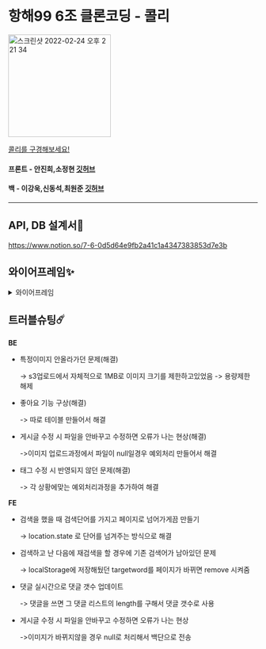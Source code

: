 # 항해99 6조 클론코딩 - 콜리
<img width="207" alt="스크린샷 2022-02-24 오후 2 21 34" src="https://user-images.githubusercontent.com/89513776/155463152-66221846-ef4c-4565-8230-d05fd9d71ff2.png">

[콜리를 구경해보세요!](http://colley-hanghea.s3-website.ap-northeast-2.amazonaws.com/)

#### 프론트 - 안진희,소정현 [깃허브](https://github.com/aaanjini/hanghea_clone) 
#### 백 - 이강욱,신동석,최원준 [깃허브](https://github.com/Kanguk1/hanghae99_7w)

<hr/>

## API, DB 설계서🌈
https://www.notion.so/7-6-0d5d64e9fb2a41c1a4347383853d7e3b


## 와이어프레임✨

<details>
<summary>와이어프레임</summary>
  <img width="475" alt="스크린샷 2022-02-24 오후 2 27 33" src="https://user-images.githubusercontent.com/89513776/155463686-abb4396f-59d7-43fd-9bca-47dc72e4697f.png" style="width:300px; display:inline-block"> <img width="496" alt="스크린샷 2022-02-24 오후 2 27 44" src="https://user-images.githubusercontent.com/89513776/155463699-e4434ca7-469e-44d4-be07-0191676f8980.png" style="width:300px; display:inline-block"><img width="459" alt="스크린샷 2022-02-24 오후 2 27 57" src="https://user-images.githubusercontent.com/89513776/155463705-8c6716a7-159b-40c5-abc2-8f6b86a1976f.png" style="width:300px; display:inline-block"><img width="474" alt="스크린샷 2022-02-24 오후 2 28 03" src="https://user-images.githubusercontent.com/89513776/155463709-ba715832-422f-4f97-a02e-b2ac906c7061.png" style="width:300px; display:inline-block"><img width="476" alt="스크린샷 2022-02-24 오후 2 28 12" src="https://user-images.githubusercontent.com/89513776/155463716-cb6e385e-865b-4929-bcde-6f7830972d7d.png" style="width:300px; display:inline-block"><img src="https://user-images.githubusercontent.com/89513776/155465078-a0261404-8685-4c7a-b914-79a02934474a.png" style="width:300px; display:inline-block">
</details>




## 트러블슈팅☄️

<b>BE</b>
<ul>
  <li>
    특정이미지 안올라가던 문제(해결)
    <p>-> s3업로드에서 자체적으로 1MB로 이미지 크기를 제한하고있었음 -> 용량제한 해제</p>
  </li>
  <li>
    좋아요 기능 구상(해결)
    <p> -> 따로 테이블 만들어서 해결</p>
  </li>
  <li>
     게시글 수정 시 파일을 안바꾸고 수정하면 오류가 나는 현상(해결)
     <p>->이미지 업로드과정에서 파일이 null일경우 예외처리 만들어서 해결</p>
  </li>
  <li>
    태그 수정 시 반영되지 않던 문제(해결)
    <p>-> 각 상황에맞는 예외처리과정을 추가하여 해결</p>
  </li>
</ul>

  
<b>FE</b>
 <ul>
  <li>
    검색을 했을 때 검색단어를 가지고 페이지로 넘어가게끔 만들기 
    <p>-> location.state 로 단어를 넘겨주는 방식으로 해결 </p>
  </li>
  <li>
    검색하고 난 다음에 재검색을 할 경우에 기존 검색어가 남아있던 문제
    <p> -> localStorage에 저장해뒀던 targetword를 페이지가 바뀌면 remove 시켜줌</p>
  </li>
  <li>    
    댓글 실시간으로 댓글 갯수 업데이트
    <p>-> 댓글을 쓰면 그 댓글 리스트의 length를 구해서 댓글 갯수로 사용</p>
  </li>
  <li>
    게시글 수정 시 파일을 안바꾸고 수정하면 오류가 나는 현상
    <p>->이미지가 바뀌지않을 경우 null로 처리해서 백단으로 전송</p>
  </li>
</ul>
